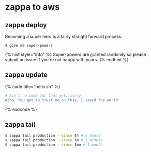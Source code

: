 # zappa to aws

## zappa deploy

Becoming a super hero is a fairly straight forward process:

```
$ give me super-powers
```

{% hint style="info" %}
 Super-powers are granted randomly so please submit an issue if you're not happy with yours.
{% endhint %}

## zappa update

{% code title="hello.sh" %}
```bash
# Ain't no code for that yet, sorry
echo 'You got to trust me on this, I saved the world'
```
{% endcode %}

## zappa tail

```bash
$ zappa tail production --since 4h # 4 hours
$ zappa tail production --since 1m # 1 minute
$ zappa tail production --since 1mm # 1 month
```

